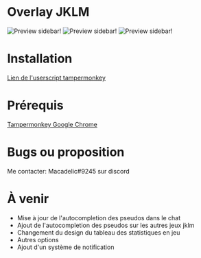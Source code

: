 # Overlay JKLM
![Preview sidebar!](https://github.com/macadelic80/jklm-overlay/blob/master/preview.png)
![Preview sidebar!](https://github.com/macadelic80/jklm-overlay/blob/master/preview2.png)
![Preview sidebar!](https://github.com/macadelic80/jklm-overlay/blob/master/preview3.png)
# Installation
[Lien de l'userscript tampermonkey](https://dl.dropboxusercontent.com/s/v3firjmj11ivybg/overlay_alpha.user.js)
# Prérequis
[Tampermonkey Google Chrome](https://chrome.google.com/webstore/detail/tampermonkey/dhdgffkkebhmkfjojejmpbldmpobfkfo?hl=fr)
# Bugs ou proposition
Me contacter: Macadelic#9245 sur discord

# À venir
- Mise à jour de l'autocompletion des pseudos dans le chat
- Ajout de l'autocompletion des pseudos sur les autres jeux jklm
- Changement du design du tableau des statistiques en jeu
- Autres options
- Ajout d'un système de notification
